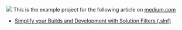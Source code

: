 ![](https://miro.medium.com/v2/resize:fit:1200/format:webp/1*CIvlSYzH3h4YdS9XWwciuA.png)
This is the example project for the following article on [medium.com](https://medium.com)

* [Simplify your Builds and Development with Solution Filters (.slnf)](https://itnext.io/creating-a-blazor-server-application-with-c-and-mvvm-toolkit-4a6cc6bf767d) 
